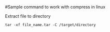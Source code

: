  #Sample command to work with compress in linux

Extract file to directory
```
tar -xf file_name.tar -C /target/directory
```
